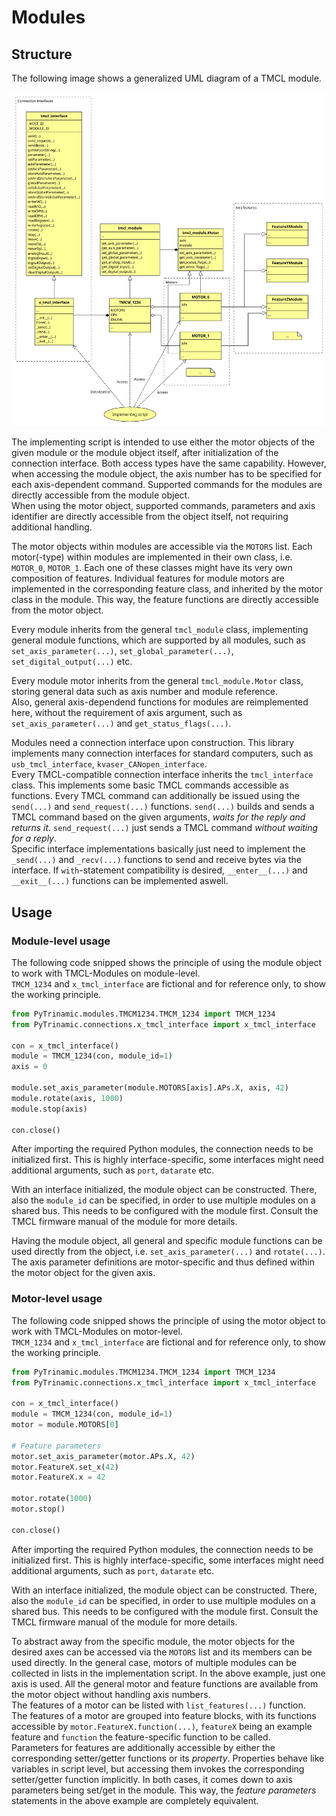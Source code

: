 # Modules

## Structure

The following image shows a generalized UML diagram of a TMCL module.

![TMCL module structure](resources/module.svg "TMCL module structure")

The implementing script is intended to use either the motor objects of the
given module or the module object itself, after initialization of the connection interface.
Both access types have the same capability. However, when accessing the module
object, the axis number has to be specified for each axis-dependent command.
Supported commands for the modules are directly accessible from the module object.  
When using the motor object, supported commands, parameters and axis identifier are directly accessible
from the object itself, not requiring additional handling.

The motor objects within modules are accessible via the `MOTORS` list.
Each motor(-type) within modules are implemented in their own class, i.e.
`MOTOR_0`, `MOTOR_1`. Each one of these classes might have its very own
composition of features. Individual features for module motors are implemented
in the corresponding feature class, and inherited by the motor class in the module.
This way, the feature functions are directly accessible from the motor object.

Every module inherits from the general `tmcl_module` class, implementing
general module functions, which are supported by all modules, such as
`set_axis_parameter(...)`, `set_global_parameter(...)`, `set_digital_output(...)` etc.

Every module motor inherits from the general `tmcl_module.Motor` class, storing
general data such as axis number and module reference.  
Also, general axis-dependend functions for modules are reimplemented here,
without the requirement of axis argument, such as `set_axis_parameter(...)` and
`get_status_flags(...)`.

Modules need a connection interface upon construction. This library implements
many connection interfaces for standard computers, such as `usb_tmcl_interface`,
`kvaser_CANopen_interface`.  
Every TMCL-compatible connection interface inherits the `tmcl_interface` class.
This implements some basic TMCL commands accessible as functions.
Every TMCL command can additionally be issued using the `send(...)` and `send_request(...)` functions.
`send(...)` builds and sends a TMCL command based on the given arguments,
*waits for the reply and returns it*. `send_request(...)` just sends a TMCL command
*without waiting for a reply*.  
Specific interface implementations basically just need to implement the
`_send(...)` and `_recv(...)` functions to send and receive bytes via the interface.
If `with`-statement compatibility is desired, `__enter__(...)` and `__exit__(...)`
functions can be implemented aswell.

## Usage

### Module-level usage

The following code snipped shows the principle of using the module object to
work with TMCL-Modules on module-level.  
`TMCM_1234` and `x_tmcl_interface` are fictional and for reference only,
to show the working principle.

```Python
from PyTrinamic.modules.TMCM1234.TMCM_1234 import TMCM_1234
from PyTrinamic.connections.x_tmcl_interface import x_tmcl_interface

con = x_tmcl_interface()
module = TMCM_1234(con, module_id=1)
axis = 0

module.set_axis_parameter(module.MOTORS[axis].APs.X, axis, 42)
module.rotate(axis, 1000)
module.stop(axis)

con.close()
```

After importing the required Python modules, the connection needs to be
initialized first. This is highly interface-specific, some interfaces might
need additional arguments, such as `port`, `datarate` etc.

With an interface initialized, the module object can be constructed.
There, also the `module_id` can be specified, in order to use multiple modules
on a shared bus. This needs to be configured with the module first. Consult the
TMCL firmware manual of the module for more details.

Having the module object, all general and specific module functions can be used
directly from the object, i.e. `set_axis_parameter(...)` and `rotate(...)`.
The axis parameter definitions are motor-specific and thus defined within the
motor object for the given axis.

### Motor-level usage

The following code snipped shows the principle of using the motor object to
work with TMCL-Modules on motor-level.  
`TMCM_1234` and `x_tmcl_interface` are fictional and for reference only,
to show the working principle.

```Python
from PyTrinamic.modules.TMCM1234.TMCM_1234 import TMCM_1234
from PyTrinamic.connections.x_tmcl_interface import x_tmcl_interface

con = x_tmcl_interface()
module = TMCM_1234(con, module_id=1)
motor = module.MOTORS[0]

# Feature parameters
motor.set_axis_parameter(motor.APs.X, 42)
motor.FeatureX.set_x(42)
motor.FeatureX.x = 42

motor.rotate(1000)
motor.stop()

con.close()
```

After importing the required Python modules, the connection needs to be
initialized first. This is highly interface-specific, some interfaces might
need additional arguments, such as `port`, `datarate` etc.

With an interface initialized, the module object can be constructed.
There, also the `module_id` can be specified, in order to use multiple modules
on a shared bus. This needs to be configured with the module first. Consult the
TMCL firmware manual of the module for more details.

To abstract away from the specific module, the motor objects for the desired axes
can be accessed via the `MOTORS` list and its members can be used directly. In the general case,
motors of multiple modules can be collected in lists in the implementation script. In the above example,
just one axis is used. All the general motor and feature functions are available
from the motor object without handling axis numbers.  
The features of a motor can be listed with `list_features(...)` function.  
The features of a motor are grouped into feature blocks, with its functions accessible
by `motor.FeatureX.function(...)`, `featureX` being an example feature and `function`
the feature-specific function to be called.  
Parameters for features are additionally accessible by either the corresponding
setter/getter functions or its *property*. Properties behave like variables
in script level, but accessing them invokes the corresponding setter/getter
function implicitly. In both cases, it comes down to axis parameters being
set/get in the module. This way, the *feature parameters* statements in the above
example are completely equivalent.
